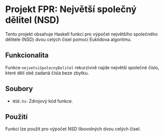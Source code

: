 # Projekt FPR: Největší společný dělitel (NSD)

Tento projekt obsahuje Haskell funkci pro výpočet největšího společného dělitele (NSD) dvou celých čísel pomocí Euklidova algoritmu.

## Funkcionalita

Funkce `nejvetsiSpolecnyDelitel` rekurzivně najde největší společné číslo, které dělí obě zadaná čísla beze zbytku.

## Soubory

*   `NSD.hs`: Zdrojový kód funkce.

## Použití

Funkci lze použít pro výpočet NSD libovolných dvou celých čísel.
